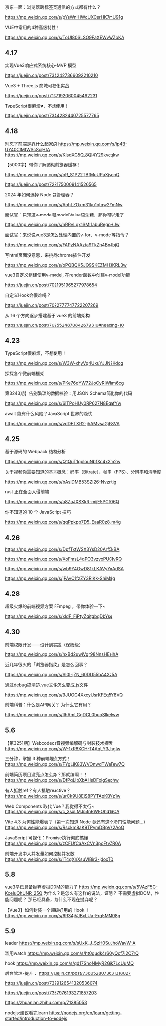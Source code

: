京东一面：浏览器跨标签页通信的方式都有什么？

https://mp.weixin.qq.com/s/pYsWnIHWcUXCsrHK7mU91g


VUE中常用的4种高级特性！

https://mp.weixin.qq.com/s/ToUI80SLSO9FaXEWvWZoKA

## 4.17
实现Vue3响应式系统核心-MVP 模型

https://juejin.cn/post/7342427366092210210

Vue3 + Three.js 商城可视化实战

https://juejin.cn/post/7137192060045492231


TypeScript很麻烦💔，不想使用！

https://juejin.cn/post/7344282440725577765

## 4.18
别忘了前端是靠什么起家的
https://mp.weixin.qq.com/s/ip4B-UY40CIMtWScScjHtA
https://mp.weixin.qq.com/s/KlsdXG5Q_8Ql4Y29kvcqkw

【5000字】带你了解透彻浏览器缓存！

https://mp.weixin.qq.com/s/oR_S1P22TBfMuUPaXjvcnQ

https://juejin.cn/post/7221750009141526565

2024 年如何选择 Node 包管理器？

https://mp.weixin.qq.com/s/AohLZOxm31ku1otqw2YmNw

面试官：只知道v-model是modelValue语法糖，那你可以走了

https://mp.weixin.qq.com/s/nRRvLgx1SMI1abuRegpHJw

面试官：来说说vue3是怎么处理内置的v-for、v-model等指令？

https://mp.weixin.qq.com/s/FAPzNAAzta9TkZh4BnJbjQ

写html页面没意思，来挑战chrome插件开发

https://mp.weixin.qq.com/s/oPQBQK5JQ9SKEZMH3KRL3w

vue3自定义组建使用v-model, 在render函数中创建v-model功能

https://juejin.cn/post/7021951965277978654

自定义Hook会很难吗？

https://juejin.cn/post/7022777747722207269

从 16 个方向逐步搭建基于 vue3 的前端架构

https://juejin.cn/post/7025524870842679310#heading-10

## 4.23
TypeScript很麻烦，不想使用！

https://mp.weixin.qq.com/s/W3W-xhyVq4UxuYJJN2Kdcg

探探各个微前端框架

https://mp.weixin.qq.com/s/PKe76qYW72JoCyRIWhm6cg

第3243期】告别繁琐的数据校验：用JSON Schema简化你的代码

https://mp.weixin.qq.com/s/6lTPoHUy0RP627N8EqafYw

await 能有什么风险？JavaScript 世界的隐忧

https://mp.weixin.qq.com/s/vdDFTXR2-jhAMvsaGjP8VA

## 4.25
基于源码的 Webpack 结构分析

https://mp.weixin.qq.com/s/Q1QuT1qplouNbfXc4xXm2w

关于视频你需要知道的基本概念：码率（Bitrate）、帧率（FPS）、分辨率和清晰度

https://mp.weixin.qq.com/s/bAsiDMB53SZI26-Nvzntig

rust 正在全面入侵前端

https://mp.weixin.qq.com/s/a8ZaJXSXkR-mijE5PCfO6Q

你不知道的 10 个 JavaScript 技巧

https://mp.weixin.qq.com/s/qqPpkpp7D5_EaaR0z8_m4g

## 4.26
https://mp.weixin.qq.com/s/DpfTxtWSX3YsD20Arf5kBA

https://mp.weixin.qq.com/s/XoFmsL4qPO3vzvxPUCIvRQ

https://mp.weixin.qq.com/s/wb9Y4OwD81kLKAVyYnAdSA

https://mp.weixin.qq.com/s/jPAvC1fzZY3RlKk-ShiM8g

## 4.28
超级火爆的前端视频方案 FFmpeg ，带你体验一下~

https://mp.weixin.qq.com/s/xldF_FiPtyZqitgbqDbYsg

## 4.30
前端权限开发——设计到实践（保姆级）

https://mp.weixin.qq.com/s/hxBd2uwjVgr98NnsHEeihA


近几年很火的「浏览器指纹」是怎么回事？

https://mp.weixin.qq.com/s/Sl0I-jZN_60DU55bA4Xz5A

通过debug搞清楚.vue文件怎么变成.js文件

https://mp.weixin.qq.com/s/9JUOG4XxcyUsrKFEq5Y8VQ

前端科普：什么是API网关？ 为什么它有用？

https://mp.weixin.qq.com/s/IIhAmLGgDCL0buoSlke1ww

## 5.6
【第3251期】Webcodecs音视频编解码与封装技术探索
https://mp.weixin.qq.com/s/W-1xR8XCH-T4AqLY3JhgIw

三分钟，掌握 3 种前端埋点方式！
https://mp.weixin.qq.com/s/FYgLjK83WVOnwdTWeTew7Q

前端简历项目没亮点怎么办？那就编啊！！
https://mp.weixin.qq.com/s/DfPqLIbXbAHsDFxigSephw

有人抵触ref？有人抵触reactive？
https://mp.weixin.qq.com/s/urCk9U8EjS8PYTApKBVz1w

Web Components 取代 Vue？我觉得不太行~
https://mp.weixin.qq.com/s/c_3sxLMJi5tnRWEOhd16CA

Vite 4.3 为何性能爆表？（第一次知道 Node 竟还有这个冷门性能问题...）
https://mp.weixin.qq.com/s/Rsckm8aK9TPymDBpVz2AoQ

JavaScript 可视化：Promise执行彻底搞懂
https://mp.weixin.qq.com/s/zCFUfCaAxCVn3poFtyZR0A

前端开发中大并发量如何控制并发数
https://mp.weixin.qq.com/s/lT4gXnXsuVlBir3-jdoxTQ

## 5.8
vue3早已具备抛弃虚拟DOM的能力了
https://mp.weixin.qq.com/s/5VAzF5C-KceluQhUNR_25Q
为什么？是怎么有这样的说法，证明？
不需要虚拟DOM，性能问题呢？
那已经具备，为什么不现在抛弃呢？

【Vue3】如何封装一个超级好用的 Hook ！
https://mp.weixin.qq.com/s/6R34jVJBxLUa-Erq5MM08g


## 5.9
leader
https://mp.weixin.qq.com/s/sUxK_J_SzH0SuJhoWavW-A

滥用watch
https://mp.weixin.qq.com/s/ht0gudk4r6QyQcf7i2C7rQ

hook
https://mp.weixin.qq.com/s/qd17ShoNMyR2Gik7LcUuMQ


后台管理-提升：
https://juejin.cn/post/7360528073631318027

https://juejin.cn/post/7329126541320536074

https://juejin.cn/post/7357976193271857203

https://zhuanlan.zhihu.com/p/71385053

nodejs:建议看完learn
https://nodejs.org/en/learn/getting-started/introduction-to-nodejs